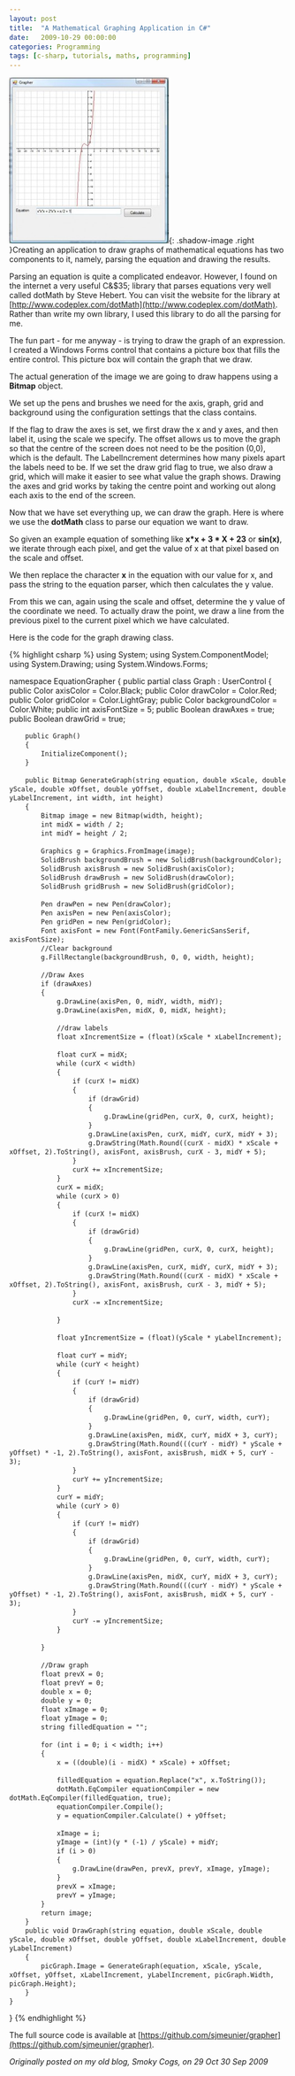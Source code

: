 ```yaml
---
layout: post
title:  "A Mathematical Graphing Application in C#"
date:   2009-10-29 00:00:00
categories: Programming
tags: [c-sharp, tutorials, maths, programming]
---
```


![Grapher](/assets/images/blog/grapher.jpg){: .shadow-image .right }Creating an application to draw graphs of mathematical equations has two components to it, namely, parsing the equation and drawing the results.

Parsing an equation is quite a complicated endeavor. However, I found on the internet a very useful C&$35; library that parses equations very well called dotMath by Steve Hebert. You can visit the website for the library at [http://www.codeplex.com/dotMath](http://www.codeplex.com/dotMath). Rather than write my own library, I used this library to do all the parsing for me.

The fun part - for me anyway - is trying to draw the graph of an expression. I created a Windows Forms control that contains a picture box that fills the entire control. This picture box will contain the graph that we draw.

The actual generation of the image we are going to draw happens using a **Bitmap** object. 

We set up the pens and brushes we need for the axis, graph, grid and background using the configuration settings that the class contains.

If the flag to draw the axes is set, we first draw the x and y axes, and then label it, using the scale we specify. The offset allows us to move the graph so that the centre of the screen does not need to be the position (0,0), which is the default. The LabelIncrement determines how many pixels apart the labels need to be. If we set the draw grid flag to true, we also draw a grid, which will make it easier to see what value the graph shows. Drawing the axes and grid works by taking the centre point and working out along each axis to the end of the screen.
<!--more-->

Now that we have set everything up, we can draw the graph. Here is where we use the **dotMath** class to parse our equation we want to draw.

So given an example equation of something like **x*x + 3 * X + 23** or **sin(x)**, we iterate through each pixel, and get the value of x at that pixel based on the scale and offset.

We then replace the character **x** in the equation with our value for x, and pass the string to the equation parser, which then calculates the y value.

From this we can, again using the scale and offset, determine the y value of the coordinate we need. To actually draw the point, we draw a line from the previous pixel to the current pixel which we have calculated.

Here is the code for the graph drawing class. 

{% highlight csharp %}
using System;
using System.ComponentModel;
using System.Drawing;
using System.Windows.Forms;

namespace EquationGrapher
{
    public partial class Graph : UserControl
    {
        public Color axisColor = Color.Black;
        public Color drawColor = Color.Red;
        public Color gridColor = Color.LightGray;
        public Color backgroundColor = Color.White;
        public int axisFontSize = 5;
        public Boolean drawAxes = true;
        public Boolean drawGrid = true;
        
        public Graph()
        {
            InitializeComponent();
        }

        public Bitmap GenerateGraph(string equation, double xScale, double yScale, double xOffset, double yOffset, double xLabelIncrement, double yLabelIncrement, int width, int height)
        {
            Bitmap image = new Bitmap(width, height);
            int midX = width / 2;
            int midY = height / 2;

            Graphics g = Graphics.FromImage(image);
            SolidBrush backgroundBrush = new SolidBrush(backgroundColor);
            SolidBrush axisBrush = new SolidBrush(axisColor);
            SolidBrush drawBrush = new SolidBrush(drawColor);
            SolidBrush gridBrush = new SolidBrush(gridColor);

            Pen drawPen = new Pen(drawColor);
            Pen axisPen = new Pen(axisColor);
            Pen gridPen = new Pen(gridColor);
            Font axisFont = new Font(FontFamily.GenericSansSerif, axisFontSize);
            //Clear background
            g.FillRectangle(backgroundBrush, 0, 0, width, height);
            
            //Draw Axes
            if (drawAxes)
            {
                g.DrawLine(axisPen, 0, midY, width, midY);
                g.DrawLine(axisPen, midX, 0, midX, height);

                //draw labels
                float xIncrementSize = (float)(xScale * xLabelIncrement);

                float curX = midX;
                while (curX < width)
                {
                    if (curX != midX)
                    {
                        if (drawGrid)
                        {
                            g.DrawLine(gridPen, curX, 0, curX, height);
                        }
                        g.DrawLine(axisPen, curX, midY, curX, midY + 3);
                        g.DrawString(Math.Round((curX - midX) * xScale + xOffset, 2).ToString(), axisFont, axisBrush, curX - 3, midY + 5);
                    }
                    curX += xIncrementSize;
                }
                curX = midX;
                while (curX > 0)
                {
                    if (curX != midX)
                    {
                        if (drawGrid)
                        {
                            g.DrawLine(gridPen, curX, 0, curX, height);
                        }
                        g.DrawLine(axisPen, curX, midY, curX, midY + 3);
                        g.DrawString(Math.Round((curX - midX) * xScale + xOffset, 2).ToString(), axisFont, axisBrush, curX - 3, midY + 5);
                    }
                    curX -= xIncrementSize;

                }

                float yIncrementSize = (float)(yScale * yLabelIncrement);

                float curY = midY;
                while (curY < height)
                {
                    if (curY != midY)
                    {
                        if (drawGrid)
                        {
                            g.DrawLine(gridPen, 0, curY, width, curY);
                        }
                        g.DrawLine(axisPen, midX, curY, midX + 3, curY);
                        g.DrawString(Math.Round(((curY - midY) * yScale + yOffset) * -1, 2).ToString(), axisFont, axisBrush, midX + 5, curY - 3);
                    }
                    curY += yIncrementSize;
                }
                curY = midY;
                while (curY > 0)
                {
                    if (curY != midY)
                    {
                        if (drawGrid)
                        {
                            g.DrawLine(gridPen, 0, curY, width, curY);
                        }
                        g.DrawLine(axisPen, midX, curY, midX + 3, curY);
                        g.DrawString(Math.Round(((curY - midY) * yScale + yOffset) * -1, 2).ToString(), axisFont, axisBrush, midX + 5, curY - 3);
                    }
                    curY -= yIncrementSize;
                }

            }

            //Draw graph
            float prevX = 0;
            float prevY = 0;
            double x = 0;
            double y = 0;
            float xImage = 0;
            float yImage = 0;
            string filledEquation = "";

            for (int i = 0; i < width; i++)
            {
                x = ((double)(i - midX) * xScale) + xOffset;
                
                filledEquation = equation.Replace("x", x.ToString());
                dotMath.EqCompiler equationCompiler = new dotMath.EqCompiler(filledEquation, true);
                equationCompiler.Compile();
                y = equationCompiler.Calculate() + yOffset;

                xImage = i;
                yImage = (int)(y * (-1) / yScale) + midY;
                if (i > 0)
                {
                    g.DrawLine(drawPen, prevX, prevY, xImage, yImage);
                }
                prevX = xImage;
                prevY = yImage;
            }
            return image;
        }
        public void DrawGraph(string equation, double xScale, double yScale, double xOffset, double yOffset, double xLabelIncrement, double yLabelIncrement)
        {
            picGraph.Image = GenerateGraph(equation, xScale, yScale, xOffset, yOffset, xLabelIncrement, yLabelIncrement, picGraph.Width, picGraph.Height);
        }
    }
}
{% endhighlight %}

The full source code is available at [https://github.com/sjmeunier/grapher](https://github.com/sjmeunier/grapher).

_Originally posted on my old blog, Smoky Cogs, on 29 Oct 30 Sep 2009_
